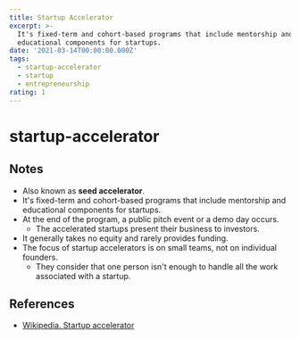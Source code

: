 ```yaml
---
title: Startup Accelerator
excerpt: >-
  It's fixed-term and cohort-based programs that include mentorship and
  educational components for startups.
date: '2021-03-14T00:00:00.000Z'
tags:
  - startup-accelerator
  - startup
  - entrepreneurship
rating: 1
---
```


# startup-accelerator

## Notes

* Also known as **seed accelerator**.
* It's fixed-term and cohort-based programs that include mentorship and educational components for startups.
* At the end of the program, a public pitch event or a demo day occurs.
  * The accelerated startups present their business to investors.
* It generally takes no equity and rarely provides funding.
* The focus of startup accelerators is on small teams, not on individual founders.
  * They consider that one person isn't enough to handle all the work associated with a startup.

## References

* [Wikipedia. Startup accelerator](https://en.wikipedia.org/wiki/Startup_accelerator)

